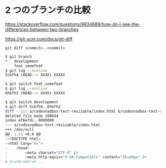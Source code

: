 # 2 つのブランチの比較

https://stackoverflow.com/questions/9834689/how-do-i-see-the-differences-between-two-branches

https://git-scm.com/docs/git-diff

`git diff <commit>..<commit>`

```bash
$ git branch
*   development
    feat_somefeat
$ git log --oneline
5cbfh4 (HEAD--> XXXX) XXXXX

$ git switch feat_somefeat
$ git log --oneline
6hbfh2 (HEAD--> XXXX) XXXXX

$ git switch development
$ git diff 5cbfh4..6hbfh2
diff --git a/codesnadbox-test-resizable/index.html b/codesnadbox-test-resizable/index.html
deleted file mode 100644
index ef6efdc..0000000
--- a/codesnadbox-test-resizable/index.html
+++ /dev/null
@@ -1,51 +0,0 @@
-<!DOCTYPE html>
-<html lang="en">
-    <head>
-        <meta charset="UTF-8" />
-        <meta http-equiv="X-UA-Compatible" content="IE=edge" />
# brahbrahbrah...


```
